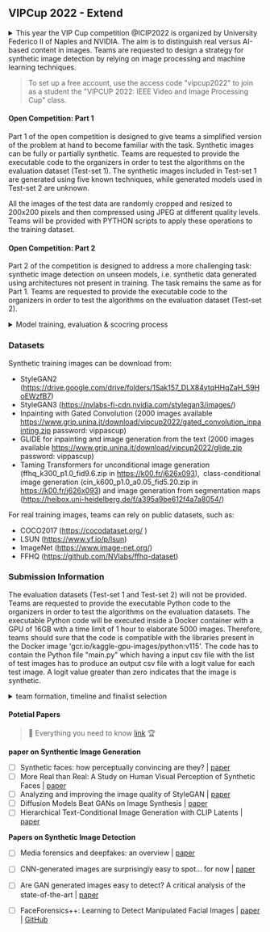 ## VIPCup 2022 - Extend
<details>

<summary>This year the VIP Cup competition @ICIP2022 is organized by University Federico II of Naples and NVIDIA.
The aim is to distinguish real versus AI-based content in images.
Teams are requested to design a strategy for synthetic image detection by relying on image processing and machine learning techniques. </summary>

### Background

In recent years there have been astonishing advances in AI-based synthetic media generation. 
Thanks to deep learning methods it is now possible to generate visual data with a high level of realism. 
Although this opens up a large number of new opportunities, it also undermines the trustworthiness of media content and supports the spread of misinformation over the internet.
Two recent studies [1,2] have independently proved that humans cannot reliably tell apart images generated by advanced GAN technologies, 
such as StyleGAN2 [3], from pristine images. 
This raises legitimate concerns about the use of synthetic images for the most different purposes. 
In this context, there is a fundamental need to develop robust and automatic tools capable of distinguishing synthetic images from real ones. 

In the literature, there has been an intense research effort for reliable synthetic image detectors,
and many of them have shown impressively good results when suitably trained [4]. 
However, one of the main challenges in GAN image detection is generalization. 
In fact, if a detector is tested on the very same type of images seen in the training phase it will hardly fail. 
Unfortunately, this is not what happens in a realistic scenario, in fact new architectures 
and different ways of generating synthetic data are proposed with the evolution of technology [5,6]. 
To operate successfully in the wild [7,8], a detector should i) be robust to image impairments, 
ii) work universally well across sources and iii) generalize well to new sources. 
Robustness to image impairments is essential, since most social networks resize and compress images to satisfy their internal constraints. 
These non-malicious operations destroy precious evidence, with a possible detrimental effect on detection performance. 
Universality is also a fundamental requirement, since the detector ignores the image source 
(which GAN architecture was used to generate it) and cannot use this information. 
Finally, the image under test may have been generated by a totally new architecture, 
and the detector should work well also in this condition.

### Challenge Organization

Competitors are asked to work in the challenging scenario where it is not known the method used to generate synthetic data.
More specifically the test data comprises: 
* both fully synthetic images and partially manipulated ones, 
* generative models that include not only GANs, but also more recent diffusion-based models. 

Being able to discriminate synthetic images, fully and partially synthetic, 
vs pristine ones can represent a step forward to the advancement of forensics tools.

The challenge will consist of two stages: an open competition that any eligible team can participate in, 
and an invitation-only final competition. Eligible teams must submit their entries by **September 5, 2022**. 
The three teams with the highest performance will be selected by **September 10, 2022** and invited to join the final competition. 
The final competition will be judged at ICIP 2022, which will be held on **October 16-19, 2022**.

General information and resources are available on the [page web](https://grip-unina.github.io/vipcup2022/) and [Piazza class](https://piazza.com/university_of_naples_federico_ii/summer2022/vipcup2022).

</details>

> To set up a free account, use the access code "vipcup2022" to join as a student the "VIPCUP 2022: IEEE Video and Image Processing Cup" class.

#### Open Competition: Part 1
Part 1 of the open competition is designed to give teams a simplified version of the problem at hand to become familiar with the task. 
Synthetic images can be fully or partially synthetic. 
Teams are requested to provide the executable code to the organizers in order to test the algorithms on the evaluation dataset (Test-set 1).
The synthetic images included in Test-set 1 are generated using five known techniques, while generated models used in Test-set 2 are unknown.

All the images of the test data are randomly cropped and resized to 200x200 pixels and then compressed using JPEG at different quality levels.
Teams will be provided with PYTHON scripts to apply these operations to the training dataset. 

#### Open Competition: Part 2
Part 2 of the competition is designed to address a more challenging task: synthetic image detection on unseen models, 
i.e. synthetic data generated using architectures not present in training. The task remains the same as for Part 1. 
Teams are requested to provide the executable code to the organizers in order to test the algorithms on the evaluation dataset (Test-set 2).

<details>
     <summary> Model training, evaluation & scocring process </summary>
#### Final Competition
The three highest scoring teams from the open competition will be selected
and they can provide an additional submission.

#### Training
Synthetic training images can be download from the links available on piazza: StyleGAN2, StyleGAN3, Inpainting with Gated Convolution, GLIDE, Taming Transformers.
For real training images, teams can rely on public datasets, such as COCO, LSUN, ImageNet, FFHQ.

Teams may use data, other than the competition data, provided the team has the right and authority to use such external data for the purposes of the competition. 
The same holds for pre-trained models.

### Challenge Evaluation Criteria
Results will be judged for Part 1 and Part 2 by means of balanced accuracy for the detection task.
The final ranking score will be the weighted average between the accuracy obtained in Part 1 and Part 2 computed as

     Score = ( 0.7 × Accuracy_Part_1) + ( 0.3 × Accuracy_Part_2)
</details>

### Datasets 

Synthetic training images can be download from:
- StyleGAN2 (https://drive.google.com/drive/folders/1Sak157_DLX84ytqHHqZaH_59HoEWzfB7)
- StyleGAN3 (https://nvlabs-fi-cdn.nvidia.com/stylegan3/images/)
- Inpainting with Gated Convolution (2000 images available  https://www.grip.unina.it/download/vipcup2022/gated_convolution_inpainting.zip password: vippascup)
- GLIDE for inpainting and image generation from the text (2000 images available https://www.grip.unina.it/download/vipcup2022/glide.zip password: vippascup) 
- Taming Transformers for unconditional image generation (ffhq_k300_p1.0_fid9.6.zip in https://k00.fr/j626x093),  class-conditional image generation (cin_k600_p1.0_a0.05_fid5.20.zip in https://k00.fr/j626x093) and image generation from segmentation maps (https://heibox.uni-heidelberg.de/f/a395a9be612f4a7a8054/)

For real training images, teams can rely on public datasets, such as:

- COCO2017 (https://cocodataset.org/ )
- LSUN (https://www.yf.io/p/lsun)  
- ImageNet (https://www.image-net.org/)
- FFHQ (https://github.com/NVlabs/ffhq-dataset)

### Submission Information

The evaluation datasets (Test-set 1 and Test-set 2) will not be provided. Teams are requested to provide the executable Python code to the organizers in order to test the algorithms on the evaluation datasets.
The executable Python code will be executed inside a Docker container with a GPU of 16GB with a time limit of 1 hour to elaborate 5000 images.
Therefore, teams should sure that the code is compatible with the libraries present in the Docker image 'gcr.io/kaggle-gpu-images/python:v115'.
The code has to contain the Python file "main.py" which having a input csv file with the list of test images has to produce an output csv file with a logit value for each test image. A logit value greater than zero indicates that the image is synthetic.

<details>
     <summary> team formation, timeline and finalist selection </summary>
     
### Team Formation and Eligibility
Each team participating should be composed of one faculty member or someone with a PhD degree employed by the university (the Supervisor), at most one graduate student (the Tutor), and at least three, but no more than ten undergraduate students.
At least three of the undergraduate team members must hold either regular or student memberships of the IEEE Signal Processing Society.
Undergraduate students who are in the first two years of their college studies, as well as high school students who are capable to contribute are welcome to participate in a team.
A participant cannot be on more than one team. 


### Prize for Finalists

The three teams with highest performance in the open competition will be selected as finalists and invited to participate in the final competition at ICIP 2022. The champion team will receive a grand prize of $5,000. The first and the second runner-up will receive a prize of $2,500 and $1,500, respectively, in addition to travel grants and complimentary conference registrations. 
* Up to three student members from each finalist team will be provided travel support to attend the conference in-person. In-person attendance of the physical conference is required for reimbursement.
* Complimentary conference registration for all team members.^
* The finalist teams will also be invited to join the Conference Banquet and the SPS Student Job Fair, so that they can meet and talk to SPS leaders and global experts. Please note registration to the Conference Banquet and Student Job Fair is limited and based on availability.^

^ These complimentary conference registrations cannot be used to cover any papers accepted by the conference. If you wish to receive complimentary registration and/or conference banquet access, you must email Jaqueline Rash, Jaqueline.rash@ieee.org, with this information once your team has been selected as a finalist.

### Timeline

* 25 July, 2022: Release of data and submission information
* 8 August, 2022: Team registration deadline
* 8 August, 2022: First submission deadline
* 13 August, 2022: Ranking publication of the first submission on Test-set 1 
* 22 August, 2022: Second submission deadline
* 27 August, 2022: Ranking publication the first and second submissions on both Test-sets
* 5 September, 2022: Third submission deadline
* 10 September, 2022: Finalists announced


### Organizers

The challenge is organized as a joint effort between the Image Processing Research Group (GRIP) of the University Federico II of Naples (Italy) and NVIDIA (USA).

The GRIP team is represented by Prof. Luisa Verdoliva (Associate Professor), Dr. Davide Cozzolino (Assistant Professor), 
Fabrizio Guillaro (Ph.D. Student) and Riccardo Corvi (Research Fellow). NVIDIA is represented by Dr. Koki Nagano.

### Sponsor

This competition is sponsored by the IEEE Signal Processing Society and SPS Information Forensics and Security Committee

</details>

#### Potetial Papers

> 🥸 Everything you need to know [link](https://github.com/592McAvoy/fake-face-detection) 🏆

__paper on Synthentic Image Generation__
- [ ] Synthetic faces: how perceptually convincing are they? | [paper](https://farid.berkeley.edu/downloads/publications/vss21_poster.pdf)
- [ ] More Real than Real: A Study on Human Visual Perception of Synthetic Faces | [paper](https://arxiv.org/pdf/2106.07226.pdf)
- [ ] Analyzing and improving the image quality of StyleGAN | [paper](https://openaccess.thecvf.com/content_CVPR_2020/papers/Karras_Analyzing_and_Improving_the_Image_Quality_of_StyleGAN_CVPR_2020_paper.pdf)
- [ ] Diffusion Models Beat GANs on Image Synthesis | [paper](https://openreview.net/pdf?id=OU98jZWS3x_)
- [ ] Hierarchical Text-Conditional Image Generation with CLIP Latents | [paper](https://arxiv.org/pdf/2204.06125.pdf)

__Papers on Synthetic Image Detection__
- [ ] Media forensics and deepfakes: an overview | [paper](https://arxiv.org/pdf/2001.06564.pdf)
- [ ] CNN-generated images are surprisingly easy to spot... for now | [paper](https://arxiv.org/pdf/1912.11035.pdf)
- [ ] Are GAN generated images easy to detect? A critical analysis of the state-of-the-art | [paper](https://www.semanticscholar.org/reader/0a20dbbe78eab951bba116ac8bd8c84711d5e728)
- [ ] FaceForensics++: Learning to Detect Manipulated Facial Images | [paper](https://arxiv.org/abs/1901.08971) | [GitHub](https://github.com/ondyari/FaceForensics)

